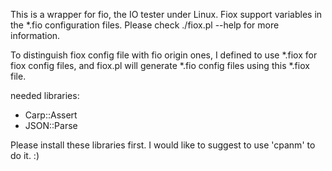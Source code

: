 This is a wrapper for fio, the IO tester under Linux. Fiox support
variables in the \*.fio configuration files. Please check ./fiox.pl --help
for more information.

To distinguish fiox config file with fio origin ones, I defined to use
\*.fiox for fiox config files, and fiox.pl will generate \*.fio config
files using this \*.fiox file. 

needed libraries:
- Carp::Assert
- JSON::Parse

Please install these libraries first. I would like to suggest to use
'cpanm' to do it. :)

